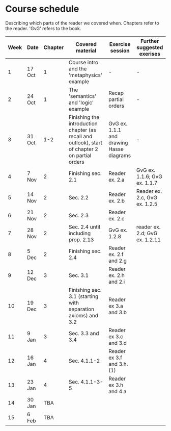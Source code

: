 # Course schedule

Describing which parts of the reader we covered when. Chapters refer to the reader. 'GvG' refers to the book.

Week | Date | Chapter | Covered material | Exercise session | Further suggested exerises
---  | ---  | ---     | ---              | ---              | --- 
1 | 17 Oct | 1 | Course intro and the 'metaphysics' example | -  | - 
2 | 24 Oct | 1 | The 'semantics' and 'logic' example | Recap partial orders | -
3 | 31 Oct | 1-2 | Finishing the introduction chapter (as recall and outlook), start of chapter 2 on partial orders | GvG ex. 1.1.1 and drawing Hasse diagrams | -
4 | 7 Nov  | 2 | Finishing sec. 2.1 | Reader ex. 2.a | GvG ex. 1.1.6; GvG ex. 1.1.7 
5 | 14 Nov | 2 | Sec. 2.2 | Reader ex. 2.b | Reader ex. 2.c, GvG ex. 1.2.5
6 | 21 Nov | 2 | Sec. 2.3 | Reader ex. 2.c | 
7 | 28 Nov | 2 | Sec. 2.4 until including prop. 2.13 | GvG ex. 1.2.8 | reader ex. 2.d; GvG ex. 1.2.11  
8 | 5 Dec  | 2 | Finishing sec. 2.4 | Reader ex. 2.f and 2.g  |  
9 | 12 Dec | 3 | Sec. 3.1 | Reader ex. 2.h and 2.i |  
10| 19 Dec | 3 | Finishing sec. 3.1 (starting with separation axioms) and 3.2 | Reader ex 3.a and 3.b |  
11|  9 Jan | 3 | Sec. 3.3 and 3.4  | Reader ex 3.c and 3.d |  
12| 16 Jan | 4 | Sec. 4.1.1-2 | Reader ex 3.f and 3.h.(1) |
13| 23 Jan | 4 | Sec. 4.1.1-3-5 | Reader ex 3.h and 4.a
14| 30 Jan | TBA |  |  
15| 6 Feb  | TBA |  |   

